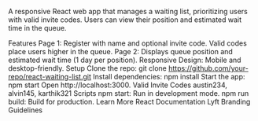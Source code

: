A responsive React web app that manages a waiting list, prioritizing users with valid invite codes. Users can view their position and estimated wait time in the queue.

Features
Page 1: Register with name and optional invite code. Valid codes place users higher in the queue.
Page 2: Displays queue position and estimated wait time (1 day per position).
Responsive Design: Mobile and desktop-friendly.
Setup
Clone the repo: git clone https://github.com/your-repo/react-waiting-list.git
Install dependencies: npm install
Start the app: npm start
Open http://localhost:3000.
Valid Invite Codes
austin234, alvin145, karthik321
Scripts
npm start: Run in development mode.
npm run build: Build for production.
Learn More
React Documentation
Lyft Branding Guidelines
